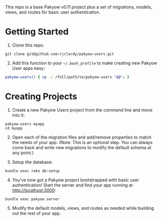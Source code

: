 This repo is a base Pakyow v0.11 project plus a set of migrations, models, views, and routes for basic user authentication.

# Getting Started

1. Clone this repo:

  ```
  git clone git@github.com:rjclardy/pakyow-users.git
  ```

2. Add this function to your `~/.bash_profile` to make creating new Pakyow User apps easy:

  ```bash
  pakyow-users() { cp -r /full/path/to/pakyow-users "$@"; }
  ```

# Creating Projects

1. Create a new Pakyow Users project from the command line and move into it:

  ```
  pakyow-users myapp
  cd myapp
  ```

2. Open each of the migration files and add/remove properties to match the needs of your app. (Note: This is an optional step. You can always come back and write new migrations to modify the default schema at any point.)

3. Setup the database:

  ```
  bundle exec rake db:setup
  ```

4. You've now got a Pakyow project bootstrapped with basic user authentication! Start the server and find your app running at [http://localhost:3000](http://localhost:3000):

  ```
  bundle exec pakyow server
  ```

5. Modify the default models, views, and routes as needed while building out the rest of your app.
